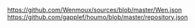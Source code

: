 https://github.com/Wenmoux/sources/blob/master/Wen.json
https://github.com/gapplef/houmo/blob/master/repository.json

